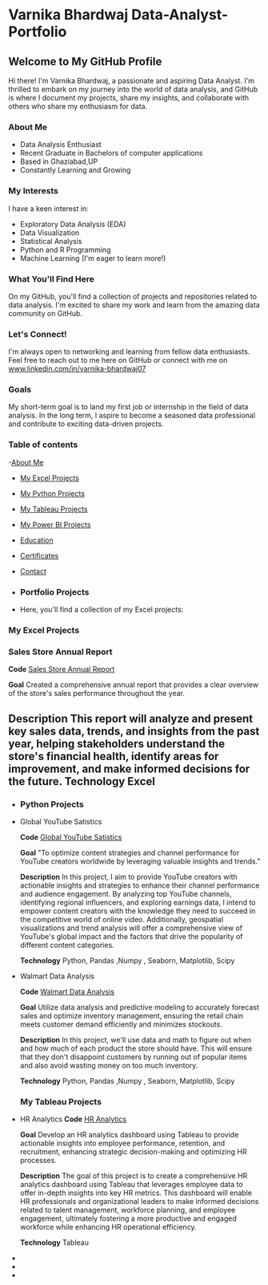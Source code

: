 # Varnika Bhardwaj Data-Analyst-Portfolio
## Welcome to My GitHub Profile 

Hi there! I'm Varnika Bhardwaj, a passionate and aspiring Data Analyst. I'm thrilled to embark on my journey into the world of data analysis, and GitHub is where I document my projects, share my insights, and collaborate with others who share my enthusiasm for data.

### About Me
<a Table of content="about-me"></a>

-  Data Analysis Enthusiast
-  Recent Graduate in Bachelors of computer applications
-  Based in Ghaziabad,UP
-  Constantly Learning and Growing

### My Interests

I have a keen interest in:

- Exploratory Data Analysis (EDA)
- Data Visualization
- Statistical Analysis
- Python and R Programming
- Machine Learning (I'm eager to learn more!)

### What You'll Find Here

On my GitHub, you'll find a collection of projects and repositories related to data analysis. I'm excited to share my work and learn from the amazing data community on GitHub.

### Let's Connect!

I'm always open to networking and learning from fellow data enthusiasts. Feel free to reach out to me here on GitHub or connect with me on www.linkedin.com/in/varnika-bhardwaj07

### Goals

My short-term goal is to land my first job or internship in the field of data analysis. In the long term, I aspire to become a seasoned data professional and contribute to exciting data-driven projects.

### Table of contents
-[About Me](#About-Me)
- [My Excel Projects](#my-excel-projects)
- [My Python Projects](#my-python-projects)
- [My Tableau Projects](#my-tableau-projects)
- [My Power BI Projects](#my-power-bi-projects)
- [Education](#education)
- [Certificates](#certificates)
- [Contact](#contact)

- ### Portfolio Projects
-  Here, you'll find a collection of my Excel projects:
  ### My Excel Projects
  ### Sales Store Annual Report
  **Code** [Sales Store Annual Report](https://github.com/varnika0709/Sales-store-Annual-report-2022-using-excel)

  **Goal** Created a comprehensive annual report that provides a clear overview of the store's sales performance throughout the year.

  **Description** This report will analyze and present key sales data, trends, and insights from the past year, helping stakeholders understand the store's financial health, identify 
                   areas for improvement, and make informed decisions for the future.
  **Technology** Excel
-  

-  ### Python Projects
- Global YouTube Satistics
   
  **Code** [Global YouTube Satistics](https://github.com/varnika0709/Global-Youtube-satistics-using-python)
  
  **Goal** "To optimize content strategies and channel performance for YouTube creators worldwide by leveraging valuable insights and trends."
   
  **Description**  In this project, I aim to provide YouTube creators with actionable insights and strategies to enhance their channel 
  performance and audience engagement. By analyzing top YouTube channels, identifying regional influencers, and exploring earnings 
  data, I intend to empower content creators with the knowledge they need to succeed in the competitive world of online video. 
  Additionally, geospatial visualizations and trend analysis will offer a comprehensive view of YouTube's global impact and the factors 
  that drive the popularity of different content categories.
  
  **Technology** Python, Pandas ,Numpy , Seaborn, Matplotlib, Scipy
   
- Walmart Data Analysis

  **Code** [Walmart Data Analysis](https://github.com/varnika0709/walmart-Data-analysis-using-python)
  
  **Goal** Utilize data analysis and predictive modeling to accurately forecast sales and optimize inventory management, ensuring the retail chain meets customer demand efficiently 
           and minimizes stockouts.
           
  **Description** In this project, we'll use data and math to figure out when and how much of each product the store should have. This will ensure that they don't disappoint customers 
                   by running out of popular items and also avoid wasting money on too much inventory.
                   
  **Technology** Python, Pandas ,Numpy , Seaborn, Matplotlib, Scipy
   
  ### My Tableau Projects
- HR Analytics
  **Code** [HR Analytics](https://public.tableau.com/views/HRanalyticsdashboard_16886703915220/HRanalyticsdashboard?:language=en-US&publish=yes&:display_count=n&:origin=viz_share_link)

  **Goal**  Develop an HR analytics dashboard using Tableau to provide actionable insights into employee performance, retention, and recruitment, enhancing strategic decision-making 
  and optimizing HR processes.

  **Description** The goal of this project is to create a comprehensive HR analytics dashboard using Tableau that leverages employee data to offer in-depth insights into key HR 
  metrics. This dashboard will enable HR professionals and organizational leaders to make informed decisions related to talent management, workforce planning, and employee engagement, 
  ultimately fostering a more productive and engaged workforce while enhancing HR operational efficiency.
  
  **Technology** Tableau
- 
-  
-  
       
     
     
    
   
   

















